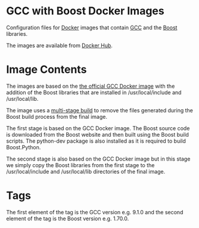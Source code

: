 # GCC with Boost Docker Images

Configuration files for [Docker](https://www.docker.com/) images that contain [GCC](https://gcc.gnu.org/) and
the [Boost](https://www.boost.org/) libraries.

The images are available from [Docker Hub](https://hub.docker.com/r/ishikocpp/gcc-boost).

# Image Contents

The images are based on the [the official GCC Docker image](https://hub.docker.com/_/gcc) with the addition of 
the Boost libraries that are installed in /usr/local/include and /usr/local/lib.

The image uses a [multi-stage build](https://docs.docker.com/develop/develop-images/multistage-build/) to remove
the files generated during the Boost build process from the final image.

The first stage is based on the GCC Docker image. The Boost source code is downloaded from the Boost website and
then built using the Boost build scripts. The python-dev package is also installed as it is required to build
Boost.Python.

The second stage is also based on the GCC Docker image but in this stage we simply copy the Boost libraries from
the first stage to the /usr/local/include and /usr/local/lib directories of the final image.


# Tags

The first element of the tag is the GCC version e.g. 9.1.0 and the second element of the tag is the Boost version
e.g. 1.70.0.

